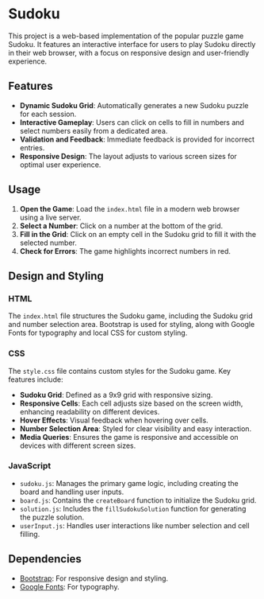 # Sudoku

This project is a web-based implementation of the popular puzzle game Sudoku. It features an interactive interface for users to play Sudoku directly in their web browser, with a focus on responsive design and user-friendly experience.

## Features

- **Dynamic Sudoku Grid**: Automatically generates a new Sudoku puzzle for each session.
- **Interactive Gameplay**: Users can click on cells to fill in numbers and select numbers easily from a dedicated area.
- **Validation and Feedback**: Immediate feedback is provided for incorrect entries.
- **Responsive Design**: The layout adjusts to various screen sizes for optimal user experience.

## Usage

1. **Open the Game**: Load the `index.html` file in a modern web browser using a live server.
2. **Select a Number**: Click on a number at the bottom of the grid.
3. **Fill in the Grid**: Click on an empty cell in the Sudoku grid to fill it with the selected number.
4. **Check for Errors**: The game highlights incorrect numbers in red.

## Design and Styling

### HTML

The `index.html` file structures the Sudoku game, including the Sudoku grid and number selection area. Bootstrap is used for styling, along with Google Fonts for typography and local CSS for custom styling.

### CSS

The `style.css` file contains custom styles for the Sudoku game. Key features include:

- **Sudoku Grid**: Defined as a 9x9 grid with responsive sizing.
- **Responsive Cells**: Each cell adjusts size based on the screen width, enhancing readability on different devices.
- **Hover Effects**: Visual feedback when hovering over cells.
- **Number Selection Area**: Styled for clear visibility and easy interaction.
- **Media Queries**: Ensures the game is responsive and accessible on devices with different screen sizes.

### JavaScript

- `sudoku.js`: Manages the primary game logic, including creating the board and handling user inputs.
- `board.js`: Contains the `createBoard` function to initialize the Sudoku grid.
- `solution.js`: Includes the `fillSudokuSolution` function for generating the puzzle solution.
- `userInput.js`: Handles user interactions like number selection and cell filling.

## Dependencies

- [Bootstrap](https://getbootstrap.com/): For responsive design and styling.
- [Google Fonts](https://fonts.google.com/): For typography.
